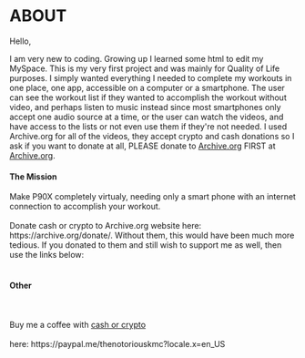 <h1> ABOUT </h1>

Hello,

I am very new to coding. Growing up I learned some html to edit my MySpace. This is my very first project and was mainly for Quality of Life purposes. I simply wanted everything I needed to complete my workouts in one place, one app, accessible on a computer or a smartphone. The user can see the workout list if they wanted to accomplish the workout without video, and perhaps listen to music instead since most smartphones only accept one audio source at a time, or the user can watch the videos, and have access to the lists or not even use them if they're not needed. I used Archive.org for all of the videos, they accept crypto and cash donations so I ask if you want to donate at all, PLEASE donate to [Archive.org](archive.org/donate/) FIRST at [Archive.org](archive.org/donate/). 
<p>


<h4> The Mission </h4>
Make P90X completely virtualy, needing only a smart phone with an internet connection to accomplish your workout. 
  
  
<br>
</br>
Donate cash or crypto to Archive.org website here: https://archive.org/donate/. Without them, this would have been much more tedious. If you donated to them and still wish to support me as well, then use the links below: 

<br>
</br>

<h4> Other </h4>

<br>
</br>
Buy me a coffee with
<a href="https://paypal.me/thenotoriouskmc?locale.x=en_US">cash or crypto</a>
<br>
</br>
here: https://paypal.me/thenotoriouskmc?locale.x=en_US
